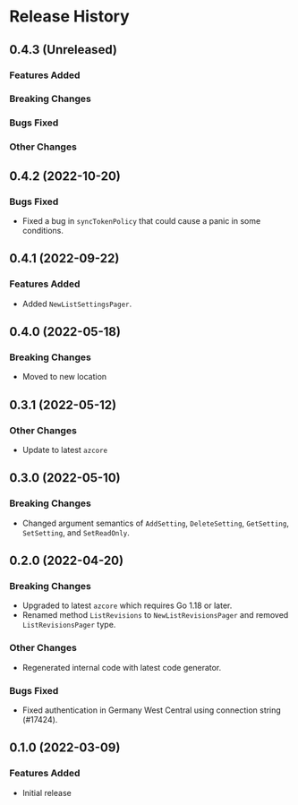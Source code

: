 # Release History

## 0.4.3 (Unreleased)

### Features Added

### Breaking Changes

### Bugs Fixed

### Other Changes

## 0.4.2 (2022-10-20)

### Bugs Fixed
* Fixed a bug in `syncTokenPolicy` that could cause a panic in some conditions.

## 0.4.1 (2022-09-22)

### Features Added
* Added `NewListSettingsPager`.

## 0.4.0 (2022-05-18)

### Breaking Changes
* Moved to new location

## 0.3.1 (2022-05-12)

### Other Changes
* Update to latest `azcore`

## 0.3.0 (2022-05-10)

### Breaking Changes
* Changed argument semantics of `AddSetting`, `DeleteSetting`, `GetSetting`, `SetSetting`, and `SetReadOnly`.

## 0.2.0 (2022-04-20)

### Breaking Changes
* Upgraded to latest `azcore` which requires Go 1.18 or later.
* Renamed method `ListRevisions` to `NewListRevisionsPager` and removed `ListRevisionsPager` type.

### Other Changes
* Regenerated internal code with latest code generator.

### Bugs Fixed
* Fixed authentication in Germany West Central using connection string (#17424).

## 0.1.0 (2022-03-09)

### Features Added
* Initial release

